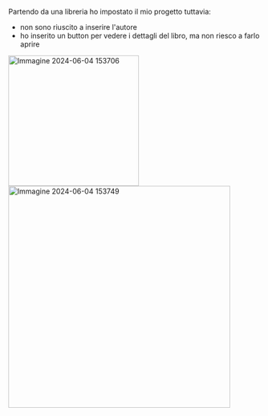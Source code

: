 Partendo da una libreria ho impostato il mio progetto tuttavia:
<ul>
  <li>non sono riuscito a inserire l'autore</li>
  <li>ho inserito un button per vedere i dettagli del libro, ma non riesco a farlo aprire</li>
</ul>
<img width="260" alt="Immagine 2024-06-04 153706" src="https://github.com/fabioprandi/Fabio-Prandi-Javasrcipt-Advance/assets/168749914/66a8fad8-fde5-43af-9261-00b34e6ff7e7">
<img width="442" alt="Immagine 2024-06-04 153749" src="https://github.com/fabioprandi/Fabio-Prandi-Javasrcipt-Advance/assets/168749914/60eb1bbf-0bf7-44fb-ba0f-ae90f01c0668">
